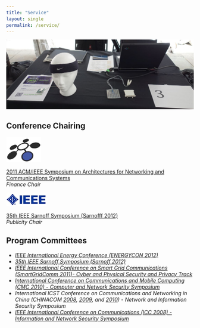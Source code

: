 ```yaml
--- 
title: "Service"
layout: single 
permalink: /service/ 
---
```


![](/assets/images/expo.jpg)

## Conference Chairing

![](/assets/images/ACM.png)

[2011 ACM/IEEE Symposium on Architectures for Networking and Communications Systems](https://sites.google.com/a/ancsconf.org/2011/)  
_Finance Chair_

![](/assets/images/IEEE.jpg)

[35th IEEE Sarnoff Symposium (Sarnofff 2012)](http://ewh.ieee.org/conf/sarnoff/2012/)  
_Publicity Chair_

## Program Committees

*   _[IEEE International Energy Conference (ENERGYCON 2012)](http://www.ieee.org/conferences_events/conferences/conferencedetails/index.html?Conf_ID=19394)_
*   _[35th IEEE Sarnoff Symposium (Sarnoff 2012)](http://ewh.ieee.org/conf/sarnoff/2012/)_
*   _[IEEE International Conference on Smart Grid Communications (SmartGridComm 2011)- Cyber and Physical Security and Privacy Track](http://sgc2011.ieee-smartgridcomm.org/)_
*   _[International Conference on Communications and Mobile Computing (CMC 2010) - Computer and Network Security Symposium](http://world-research-institutes.org/conferences/CMC/2010/)_
*   _International ICST Conference on Communications and Networking in China (CHINACOM [2008](http://chinacom.org/2008/), [2009](http://chinacom.org/2009/), and [2010](http://chinacom.org/2010/)) - Network and Information Security Symposium_
*   _[IEEE International Conference on Communications (ICC 2008) - Information and Network Security Symposium](http://www.ieee-icc.org/2008/)_

